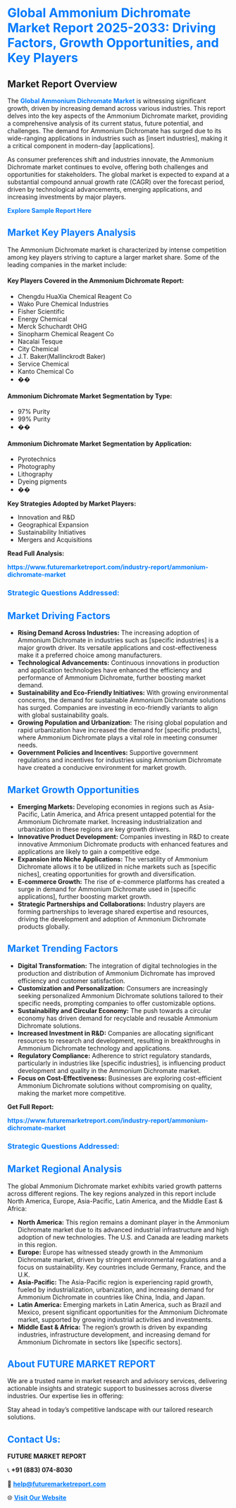 <h1 style="color: #007BFF;">Global Ammonium Dichromate Market Report 2025-2033: Driving Factors, Growth Opportunities, and Key Players</h1>

<section id="overview">
<h2>Market Report Overview</h2>
<p>The <a href="https://www.futuremarketreport.com/industry-report/ammonium-dichromate-market" style="color: #007BFF; text-decoration: none;"><strong>Global Ammonium Dichromate Market</strong></a> is witnessing significant growth, driven by increasing demand across various industries. This report delves into the key aspects of the Ammonium Dichromate market, providing a comprehensive analysis of its current status, future potential, and challenges. The demand for Ammonium Dichromate has surged due to its wide-ranging applications in industries such as [insert industries], making it a critical component in modern-day [applications].</p>
<p>As consumer preferences shift and industries innovate, the Ammonium Dichromate market continues to evolve, offering both challenges and opportunities for stakeholders. The global market is expected to expand at a substantial compound annual growth rate (CAGR) over the forecast period, driven by technological advancements, emerging applications, and increasing investments by major players.</p>
</section>

<section id="overview">
<p><a href="https://www.futuremarketreport.com/request-sample/reportId=116899" style="color: #007BFF; text-decoration: none;"><strong>Explore Sample Report Here</strong></a></p>
</section>

<section id="key-players">
<h2 style="color: #007BFF;">Market Key Players Analysis</h2>
<p>The Ammonium Dichromate market is characterized by intense competition among key players striving to capture a larger market share. Some of the leading companies in the market include:</p>
<h4>Key Players Covered in the Ammonium Dichromate Report:</h4>
<ul><li>Chengdu HuaXia Chemical Reagent Co</li><li>Wako Pure Chemical Industries</li><li>Fisher Scientific</li><li>Energy Chemical</li><li>Merck Schuchardt OHG</li><li>Sinopharm Chemical Reagent Co</li><li>Nacalai Tesque</li><li>City Chemical</li><li>J.T. Baker(Mallinckrodt Baker)</li><li>Service Chemical</li><li>Kanto Chemical Co</li><li>��</li></ul>
<h4>Ammonium Dichromate Market Segmentation by Type:</h4>
<ul><li>97% Purity</li><li>99% Purity</li><li>��</li></ul>

<h4>Ammonium Dichromate Market Segmentation by Application:</h4>
<ul><li>Pyrotechnics</li><li>Photography</li><li>Lithography</li><li>Dyeing pigments</li><li>��</li></ul>
<p><strong>Key Strategies Adopted by Market Players:</strong></p>
<ul>
<li>Innovation and R&D</li>
<li>Geographical Expansion</li>
<li>Sustainability Initiatives</li>
<li>Mergers and Acquisitions</li>
</ul>
</section>

<section>
<p><strong>Read Full Analysis: </strong></p><a href="https://www.futuremarketreport.com/industry-report/ammonium-dichromate-market" style="color: #007BFF; text-decoration: none;"><strong>https://www.futuremarketreport.com/industry-report/ammonium-dichromate-market</strong></a>
<h3 style="color: #007BFF;">Strategic Questions Addressed:</h3>
</section>

<section id="driving-factors">
<h2 style="color: #007BFF;">Market Driving Factors</h2>
<ul>
<li><strong>Rising Demand Across Industries:</strong> The increasing adoption of Ammonium Dichromate in industries such as [specific industries] is a major growth driver. Its versatile applications and cost-effectiveness make it a preferred choice among manufacturers.</li>
<li><strong>Technological Advancements:</strong> Continuous innovations in production and application technologies have enhanced the efficiency and performance of Ammonium Dichromate, further boosting market demand.</li>
<li><strong>Sustainability and Eco-Friendly Initiatives:</strong> With growing environmental concerns, the demand for sustainable Ammonium Dichromate solutions has surged. Companies are investing in eco-friendly variants to align with global sustainability goals.</li>
<li><strong>Growing Population and Urbanization:</strong> The rising global population and rapid urbanization have increased the demand for [specific products], where Ammonium Dichromate plays a vital role in meeting consumer needs.</li>
<li><strong>Government Policies and Incentives:</strong> Supportive government regulations and incentives for industries using Ammonium Dichromate have created a conducive environment for market growth.</li>
</ul>
</section>

<section id="growth-opportunities">
<h2 style="color: #007BFF;">Market Growth Opportunities</h2>
<ul>
<li><strong>Emerging Markets:</strong> Developing economies in regions such as Asia-Pacific, Latin America, and Africa present untapped potential for the Ammonium Dichromate market. Increasing industrialization and urbanization in these regions are key growth drivers.</li>
<li><strong>Innovative Product Development:</strong> Companies investing in R&D to create innovative Ammonium Dichromate products with enhanced features and applications are likely to gain a competitive edge.</li>
<li><strong>Expansion into Niche Applications:</strong> The versatility of Ammonium Dichromate allows it to be utilized in niche markets such as [specific niches], creating opportunities for growth and diversification.</li>
<li><strong>E-commerce Growth:</strong> The rise of e-commerce platforms has created a surge in demand for Ammonium Dichromate used in [specific applications], further boosting market growth.</li>
<li><strong>Strategic Partnerships and Collaborations:</strong> Industry players are forming partnerships to leverage shared expertise and resources, driving the development and adoption of Ammonium Dichromate products globally.</li>
</ul>
</section>

<section id="trending-factors">
<h2 style="color: #007BFF;">Market Trending Factors</h2>
<ul>
<li><strong>Digital Transformation:</strong> The integration of digital technologies in the production and distribution of Ammonium Dichromate has improved efficiency and customer satisfaction.</li>
<li><strong>Customization and Personalization:</strong> Consumers are increasingly seeking personalized Ammonium Dichromate solutions tailored to their specific needs, prompting companies to offer customizable options.</li>
<li><strong>Sustainability and Circular Economy:</strong> The push towards a circular economy has driven demand for recyclable and reusable Ammonium Dichromate solutions.</li>
<li><strong>Increased Investment in R&D:</strong> Companies are allocating significant resources to research and development, resulting in breakthroughs in Ammonium Dichromate technology and applications.</li>
<li><strong>Regulatory Compliance:</strong> Adherence to strict regulatory standards, particularly in industries like [specific industries], is influencing product development and quality in the Ammonium Dichromate market.</li>
<li><strong>Focus on Cost-Effectiveness:</strong> Businesses are exploring cost-efficient Ammonium Dichromate solutions without compromising on quality, making the market more competitive.</li>
</ul>
</section>

<section>
<p><strong>Get Full Report: </strong></p><a href="https://www.futuremarketreport.com/industry-report/ammonium-dichromate-market" style="color: #007BFF; text-decoration: none;"><strong>https://www.futuremarketreport.com/industry-report/ammonium-dichromate-market</strong></a>
<h3 style="color: #007BFF;">Strategic Questions Addressed:</h3>
</section>


<section id="regional-analysis">
<h2 style="color: #007BFF;">Market Regional Analysis</h2>
<p>The global Ammonium Dichromate market exhibits varied growth patterns across different regions. The key regions analyzed in this report include North America, Europe, Asia-Pacific, Latin America, and the Middle East & Africa:</p>
<ul>
<li><strong>North America:</strong> This region remains a dominant player in the Ammonium Dichromate market due to its advanced industrial infrastructure and high adoption of new technologies. The U.S. and Canada are leading markets in this region.</li>
<li><strong>Europe:</strong> Europe has witnessed steady growth in the Ammonium Dichromate market, driven by stringent environmental regulations and a focus on sustainability. Key countries include Germany, France, and the U.K.</li>
<li><strong>Asia-Pacific:</strong> The Asia-Pacific region is experiencing rapid growth, fueled by industrialization, urbanization, and increasing demand for Ammonium Dichromate in countries like China, India, and Japan.</li>
<li><strong>Latin America:</strong> Emerging markets in Latin America, such as Brazil and Mexico, present significant opportunities for the Ammonium Dichromate market, supported by growing industrial activities and investments.</li>
<li><strong>Middle East & Africa:</strong> The region’s growth is driven by expanding industries, infrastructure development, and increasing demand for Ammonium Dichromate in sectors like [specific sectors].</li>
</ul>
</section>

<footer>
<h2 style="color: #007BFF;">About FUTURE MARKET REPORT</h2>
<p>We are a trusted name in market research and advisory services, delivering actionable insights and strategic support to businesses across diverse industries. Our expertise lies in offering:</p>

<p>Stay ahead in today’s competitive landscape with our tailored research solutions.</p>

<h2 style="color: #007BFF;">Contact Us:</h2>
<p><strong>FUTURE MARKET REPORT</strong></p>
<p>📞 <strong>+91 (883) 074-8030</strong></p>
<p>📧 <strong><a href="mailto:help@futuremarketreport.com" style="color: #007BFF;">help@futuremarketreport.com</a></strong></p>
<p>🌐 <strong><a href="https://www.futuremarketreport.com/" style="color: #007BFF;">Visit Our Website</a></strong></p>
</footer>